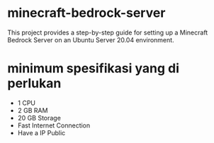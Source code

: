 # minecraft-bedrock-server
This project provides a step-by-step guide for setting up a Minecraft Bedrock Server on an Ubuntu Server 20.04 environment.
# minimum spesifikasi yang di perlukan
- 1 CPU
- 2 GB RAM
- 20 GB Storage
- Fast Internet Connection
- Have a IP Public
